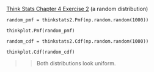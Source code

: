 [Think Stats Chapter 4 Exercise 2](http://greenteapress.com/thinkstats2/html/thinkstats2005.html#toc41) (a random distribution)


`random_pmf = thinkstats2.Pmf(np.random.random(1000))`

`thinkplot.Pmf(random_pmf)`

`random_cdf = thinkstats2.Cdf(np.random.random(1000))`

`thinkplot.Cdf(random_cdf)`

>> Both distributions look uniform.
